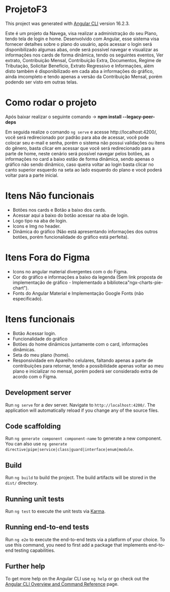 # ProjetoF3

This project was generated with [Angular CLI](https://github.com/angular/angular-cli) version 16.2.3.


Este é um projeto da Navega, visa realizar a administração do seu Plano, tendo tela de login e home. Desenvolvido com Angular, esse sistema visa fornecer detalhes sobre o plano do usuário, após acessar o login será disponibilizado algumas abas, onde será possível navegar e visualizar as informações nos cards de forma dinâmica, tendo os seguintes eventos, Ver extrato, Contribuição Mensal, Contribuição Extra, Documentos, Regime de Tributação, Solicitar Benefício, Extrato Regressivo e Informações, além disto também é disponibilizado em cada aba a informações do gráfico, ainda imcompleto e tendo apenas a versão da Contribuição Mensal, porém podendo ser visto em outras telas.

# Como rodar o projeto

Após baixar realizar o seguinte comando -> **npm install --legacy-peer-deps**

Em seguida realize o comando `ng serve` e acesse http://localhost:4200/, você será redirecionado por padrão para aba de acessar, você pode colocar seu e-mail e senha, porém o sistema não possui validações ou itens do gênero, basta clicar em acessar que você será redirecionado para a parte de home, neste cenário será possível navegar pelos botões, as informações no card a baixo estão de forma dinâmica, sendo apenas o gráfico não sendo dinâmico, caso queira voltar ao login basta clicar no canto superior esquerdo na seta ao lado esquerdo do plano e você poderá voltar para a parte inicial.

# Itens Não funcionais

- Botões nos cards e Botão a baixo dos cards.
- Acessar aqui a baixo do botão acessar na aba de login.
- Logo tipo na aba de login.
- Icons e Img no header.
- Dinâmica do gráfico (Não está apresentando informações dos outros botões, porém funcionalidade do gráfico está perfeita).

# Itens Fora do Figma

- Icons no angular material divergentes com o do Figma.
- Cor do gráfico e informações a baixo da legenda (Sem link proposta de implementação de gráfico - Implementado a biblioteca"ngx-charts-pie-chart").
- Fonts do Angular Material e Implementação Google Fonts (não especificado).

# Itens funcionais
- Botão Acessar login.
- Funcionalidade do gráfico
- Botões do home dinâmicos juntamente com o card, informações dinâmicas.
- Seta do meu plano (home).
- Responsividade em Aparelho celulares, faltando apenas a parte de contribuições para retornar, tendo a possibilidade apenas voltar ao meu plano e inicializar no mensal, porém poderá ser considerado extra de acordo com o Figma.

## Development server

Run `ng serve` for a dev server. Navigate to `http://localhost:4200/`. The application will automatically reload if you change any of the source files.

## Code scaffolding

Run `ng generate component component-name` to generate a new component. You can also use `ng generate directive|pipe|service|class|guard|interface|enum|module`.

## Build

Run `ng build` to build the project. The build artifacts will be stored in the `dist/` directory.

## Running unit tests

Run `ng test` to execute the unit tests via [Karma](https://karma-runner.github.io).

## Running end-to-end tests

Run `ng e2e` to execute the end-to-end tests via a platform of your choice. To use this command, you need to first add a package that implements end-to-end testing capabilities.

## Further help

To get more help on the Angular CLI use `ng help` or go check out the [Angular CLI Overview and Command Reference](https://angular.io/cli) page.
